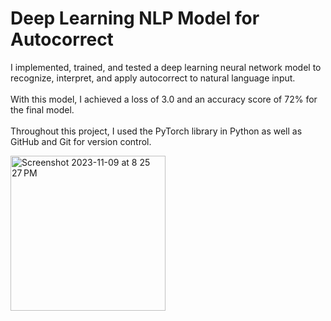 # Deep Learning NLP Model for Autocorrect
I implemented, trained, and tested a deep learning neural network model to recognize, interpret, and apply autocorrect to natural language input.<br><br>
With this model, I achieved a loss of 3.0 and an accuracy score of 72% for the final model.<br><br>
Throughout this project, I used the PyTorch library in Python as well as GitHub and Git for version control.

<img width="248" alt="Screenshot 2023-11-09 at 8 25 27 PM" src="https://github.com/caseyhild/Deep-Learning-NLP-Model-for-Autocorrect/assets/44584719/4372b66e-cfad-450d-8af9-4cd424d4cb5d">
